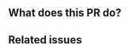 ﻿## What does this PR do?

<!--Features:
  - 
  - 
  - -->

<!--Break Changes:
  - 
  - 
  - -->

<!-- Briefly describe what this PR is about -->

## Related issues

<!-- Link related issues below. -->
